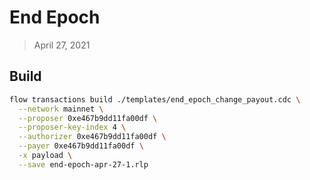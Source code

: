 # End Epoch
> April 27, 2021

## Build

```sh
flow transactions build ./templates/end_epoch_change_payout.cdc \
  --network mainnet \
  --proposer 0xe467b9dd11fa00df \
  --proposer-key-index 4 \
  --authorizer 0xe467b9dd11fa00df \
  --payer 0xe467b9dd11fa00df \
  -x payload \
  --save end-epoch-apr-27-1.rlp
```
